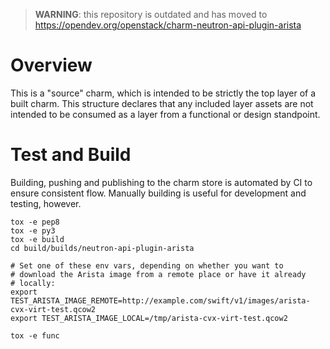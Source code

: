 > **WARNING**: this repository is outdated and has moved to
> https://opendev.org/openstack/charm-neutron-api-plugin-arista

# Overview

This is a "source" charm, which is intended to be strictly the top
layer of a built charm.  This structure declares that any included
layer assets are not intended to be consumed as a layer from a
functional or design standpoint.

# Test and Build

Building, pushing and publishing to the charm store is automated
by CI to ensure consistent flow.  Manually building is useful for
development and testing, however.

```
tox -e pep8
tox -e py3
tox -e build
cd build/builds/neutron-api-plugin-arista

# Set one of these env vars, depending on whether you want to
# download the Arista image from a remote place or have it already
# locally:
export TEST_ARISTA_IMAGE_REMOTE=http://example.com/swift/v1/images/arista-cvx-virt-test.qcow2
export TEST_ARISTA_IMAGE_LOCAL=/tmp/arista-cvx-virt-test.qcow2

tox -e func
```
